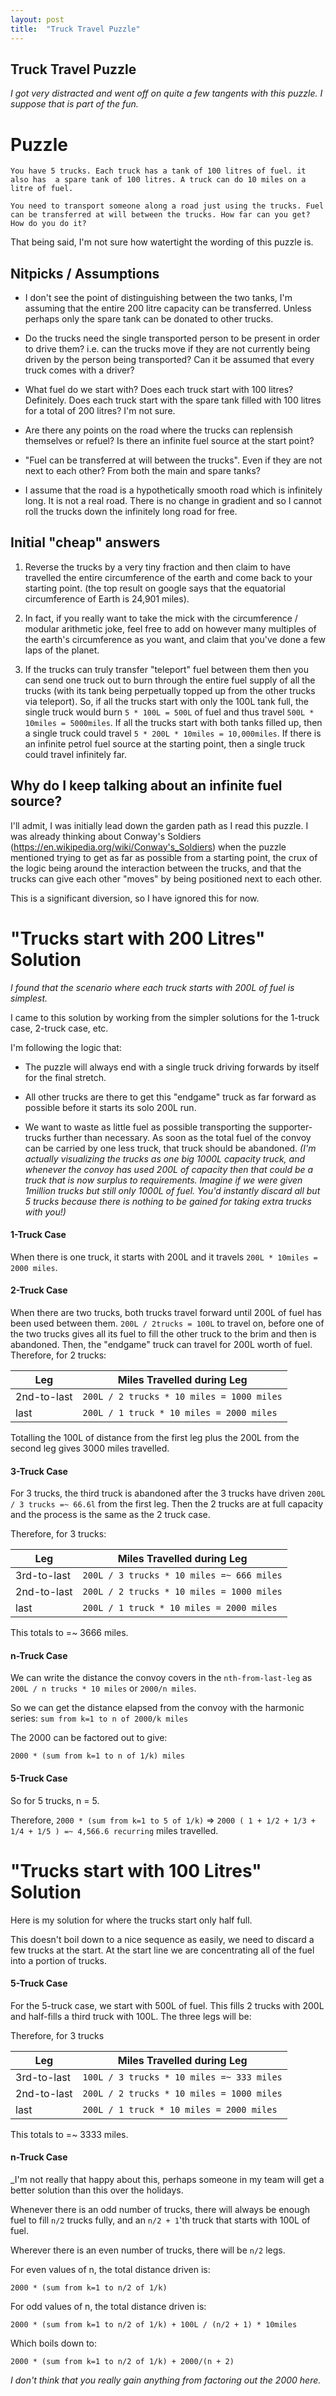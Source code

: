```yaml
---
layout: post
title:  "Truck Travel Puzzle"
---
```


## Truck Travel Puzzle

_I got very distracted and went off on quite a few tangents with this puzzle. I suppose that is part of the fun._

# Puzzle

```
You have 5 trucks. Each truck has a tank of 100 litres of fuel. it also has  a spare tank of 100 litres. A truck can do 10 miles on a litre of fuel.

You need to transport someone along a road just using the trucks. Fuel can be transferred at will between the trucks. How far can you get? How do you do it?
```

That being said, I'm not sure how watertight the wording of this puzzle is. 

## Nitpicks / Assumptions

* I don't see the point of distinguishing between the two tanks, I'm assuming that the entire 200 litre capacity can be transferred. Unless perhaps only the spare tank can be donated to other trucks.

* Do the trucks need the single transported person to be present in order to drive them? i.e. can the trucks move if they are not currently being driven by the person being transported? Can it be assumed that every truck comes with a driver?

* What fuel do we start with? Does each truck start with 100 litres? Definitely. Does each truck start with the spare tank filled with 100 litres for a total of 200 litres? I'm not sure.

* Are there any points on the road where the trucks can replensish themselves or refuel? Is there an infinite fuel source at the start point?

* "Fuel can be transferred at will between the trucks". Even if they are not next to each other? From both the main and spare tanks?

* I assume that the road is a hypothetically smooth road which is infinitely long. It is not a real road. There is no change in gradient and so I cannot roll the trucks down the infinitely long road for free.

## Initial "cheap" answers

1. Reverse the trucks by a very tiny fraction and then claim to have travelled the entire circumference of the earth and come back to your starting point. (the top result on google says that the equatorial circumference of Earth is 24,901 miles).

2. In fact, if you really want to take the mick with the circumference / modular arithmetic joke, feel free to add on however many multiples of the earth's circumference as you want, and claim that you've done a few laps of the planet.

3. If the trucks can truly transfer "teleport" fuel between them then you can send one truck out to burn through the entire fuel supply of all the trucks (with its tank being perpetually topped up from the other trucks via teleport). So, if all the trucks start with only the 100L tank full, the single truck would burn `5 * 100L = 500L` of fuel and thus travel `500L * 10miles = 5000miles`. If all the trucks start with both tanks filled up, then a single truck could travel `5 * 200L * 10miles = 10,000miles`. If there is an infinite petrol fuel source at the starting point, then a single truck could travel infinitely far.

## Why do I keep talking about an infinite fuel source?

I'll admit, I was initially lead down the garden path as I read this puzzle. I was already thinking about Conway's Soldiers (https://en.wikipedia.org/wiki/Conway's_Soldiers) when the puzzle mentioned trying to get as far as possible from a starting point, the crux of the logic being around the interaction between the trucks, and that the trucks can give each other "moves" by being positioned next to each other.

This is a significant diversion, so I have ignored this for now.

# "Trucks start with 200 Litres" Solution

_I found that the scenario where each truck starts with 200L of fuel is simplest._

I came to this solution by working from the simpler solutions for the 1-truck case, 2-truck case, etc.

I'm following the logic that:

* The puzzle will always end with a single truck driving forwards by itself for the final stretch.

* All other trucks are there to get this "endgame" truck as far forward as possible before it starts its solo 200L run.

* We want to waste as little fuel as possible transporting the supporter-trucks further than necessary. As soon as the total fuel of the convoy can be carried by one less truck, that truck should be abandoned. _(I'm actually visualizing the trucks as one big 1000L capacity truck, and whenever the convoy has used 200L of capacity then that could be a truck that is now surplus to requirements. Imagine if we were given 1million trucks but still only 1000L of fuel. You'd instantly discard all but 5 trucks because there is nothing to be gained for taking extra trucks with you!)_

#### 1-Truck Case
When there is one truck, it starts with 200L and it travels `200L * 10miles = 2000 miles`.

#### 2-Truck Case
When there are two trucks, both trucks travel forward until 200L of fuel has been used between them. `200L / 2trucks = 100L` to travel on, before one of the two trucks gives all its fuel to fill the other truck to the brim and then is abandoned. Then, the "endgame" truck can travel for 200L worth of fuel.
Therefore, for 2 trucks:

|Leg|Miles Travelled during Leg|
|---|--------------------------|
|2nd-to-last|`200L / 2 trucks * 10 miles = 1000 miles`|
|last|`200L / 1 truck * 10 miles = 2000 miles`|

Totalling the 100L of distance from the first leg plus the 200L from the second leg gives 3000 miles travelled.

#### 3-Truck Case

For 3 trucks, the third truck is abandoned after the 3 trucks have driven `200L / 3 trucks =~ 66.6l` from the first leg. Then the 2 trucks are at full capacity and the process is the same as the 2 truck case.


Therefore, for 3 trucks:

|Leg|Miles Travelled during Leg|
|---|--------------------------|
|3rd-to-last|`200L / 3 trucks * 10 miles =~ 666 miles`|
|2nd-to-last|`200L / 2 trucks * 10 miles = 1000 miles`|
|last|`200L / 1 truck * 10 miles = 2000 miles`|

This totals to =~ 3666 miles.

#### n-Truck Case

We can write the distance the convoy covers in the `nth-from-last-leg` as `200L / n trucks * 10 miles` or `2000/n miles`.

So we can get the distance elapsed from the convoy with the harmonic series:
`sum from k=1 to n of 2000/k miles`

The 2000 can be factored out to give:

`2000 * (sum from k=1 to n of 1/k) miles`

#### 5-Truck Case

So for 5 trucks, n = 5.

Therefore, `2000 * (sum from k=1 to 5 of 1/k)` => `2000 ( 1 + 1/2 + 1/3 + 1/4 + 1/5 ) =~ 4,566.6 recurring` miles travelled.

# "Trucks start with 100 Litres" Solution

Here is my solution for where the trucks start only half full.

This doesn't boil down to a nice sequence as easily, we need to discard a few trucks at the start. At the start line we are concentrating all of the fuel into a portion of trucks.

#### 5-Truck Case

For the 5-truck case, we start with 500L of fuel. This fills 2 trucks with 200L and half-fills a third truck with 100L. The three legs will be:

Therefore, for 3 trucks

|Leg|Miles Travelled during Leg|
|---|--------------------------|
|3rd-to-last|`100L / 3 trucks * 10 miles =~ 333 miles`|
|2nd-to-last|`200L / 2 trucks * 10 miles = 1000 miles`|
|last|`200L / 1 truck * 10 miles = 2000 miles`|

This totals to =~ 3333 miles.

#### n-Truck Case

_I'm not really that happy about this, perhaps someone in my team will get a better solution than this over the holidays.

Whenever there is an odd number of trucks, there will always be enough fuel to fill `n/2` trucks fully, and an `n/2 + 1`'th truck that starts with 100L of fuel.

Wherever there is an even number of trucks, there will be `n/2` legs.

For even values of n, the total distance driven is:

`2000 * (sum from k=1 to n/2 of 1/k)`

For odd values of n, the total distance driven is:

`2000 * (sum from k=1 to n/2 of 1/k) + 100L / (n/2 + 1) * 10miles`

Which boils down to:

`2000 * (sum from k=1 to n/2 of 1/k) + 2000/(n + 2)`

_I don't think that you really gain anything from factoring out the 2000 here._